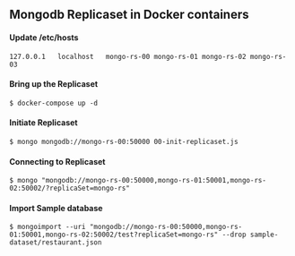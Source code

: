 ## Mongodb Replicaset in Docker containers

#### Update /etc/hosts
```
127.0.0.1   localhost   mongo-rs-00 mongo-rs-01 mongo-rs-02 mongo-rs-03
```

#### Bring up the Replicaset
```
$ docker-compose up -d
```

#### Initiate Replicaset
```
$ mongo mongodb://mongo-rs-00:50000 00-init-replicaset.js
```

#### Connecting to Replicaset
```
$ mongo "mongodb://mongo-rs-00:50000,mongo-rs-01:50001,mongo-rs-02:50002/?replicaSet=mongo-rs"
```

#### Import Sample database
```
$ mongoimport --uri "mongodb://mongo-rs-00:50000,mongo-rs-01:50001,mongo-rs-02:50002/test?replicaSet=mongo-rs" --drop sample-dataset/restaurant.json
```
